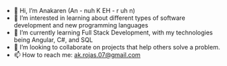 - 👋 Hi, I’m Anakaren (An - nuh K EH - r uh n)
- 👀 I’m interested in learning about different types of software development and new programming languages
- 🌱 I’m currently learning Full Stack Development, with my technologies being Angular, C#, and SQL
- 💞️ I’m looking to collaborate on projects that help others solve a problem.
- 📫 How to reach me: ak.rojas.07@gmail.com

<!---
akrojas07/akrojas07 is a ✨ special ✨ repository because its `README.md` (this file) appears on your GitHub profile.
You can click the Preview link to take a look at your changes.
--->
